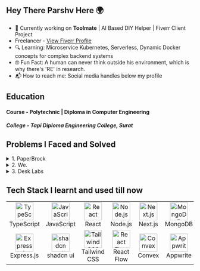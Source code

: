## Hey There Parshv Here 🌍

- 🌟 Currently working on **Toolmate** | AI Based DIY Helper | Fiverr Client Project
- Freelancer - <a href="https://www.fiverr.com/parshvsheth337?public_mode=true">View Fiverr Profile</a>
- 🔍 Learning: Microservice Kubernetes, Serverless, Dynamic Docker concepts for complex backend systems
- 🤓 Fun Fact: A human can never think outside his environment, which is why there's 'RE' in research.
- 📬 How to reach me: Social media handles below my profile 


## Education

#### Course - Polytechnic | Diploma in Computer Engineering
##### College - Tapi Diploma Engineering College, Surat


## Problems I Faced and Solved

<details>
  <summary>1. PaperBrock</summary>
  
  **Problem:** Students lacked a community and tools to efficiently prepare for exams.
  
  **Solution:** Experiencing this issue firsthand, I developed PaperBrock to address five core problems, creating features that enhance students' exam preparation phases.
  
  **Repository:** [PaperBrock Repository](https://github.com/parshvJS/paperbrock)
  
  **Features:**
  - **Exam Analyzer:** Provides a baseline for exam preparation by analyzing syllabi and past exam papers, offering deep insights and focus areas.
  - **Practice Papers:** Centralizes exam paper creation, allowing students to practice in a simulated exam environment.
  - **Exam Space:** Auto-configures an exam space for signed-in students, grouping them with peers sharing similar interests.
</details>

<details>
  <summary>2. We.</summary>
  
  **Problem:** No app integrated seamlessly with human lifestyles to manage general tasks (recently addressed by Apple).
  
  **Solution:** Identified three major areas: Task Scheduling & Automation, Chat Organization, and Document Management, creating features to address these.
  
  **Repository:** [We. Repository](https://github.com/parshvJS/we.)
  
  **Features:**
  - **Task Management & Automation:** Users can join specific organizations (students to colleges, employees to companies) and leverage AI to optimize daily schedules, boosting productivity.
  - **Chat & Document Organization:** Automatically generates documentation based on users' task schedules, facilitating organized communication and document management.
</details>

<details>
  <summary>3. Desk Labs</summary>
  
  **Problem:** While we frequently clone recipes and projects, replicating desktop setups with configurations was challenging.
  
  **Solution:** Developed Desk Labs, allowing users to share and replicate complete desktop setups, including configurations.
  
  **Repository:** [Desk Labs Repository](https://github.com/parshvJS/Desk-Labs)
  
  **Features:**
  - **Social Media Integration:** Users can post, repost, like, and comment on setups.
  - **Config Space:** Creators can list all items used in their setups, enabling others to clone and repost the configurations.
</details>

## Tech Stack I learnt and used till now

<table>
  <tr>
    <td align="center" width="96">
      <img src="https://cdn.jsdelivr.net/gh/devicons/devicon/icons/typescript/typescript-original.svg" width="48" height="48" alt="TypeScript" />
      <br>TypeScript
    </td>
    <td align="center" width="96">
      <img src="https://cdn.jsdelivr.net/gh/devicons/devicon/icons/javascript/javascript-original.svg" width="48" height="48" alt="JavaScript" />
      <br>JavaScript
    </td>
    <td align="center" width="96">
      <img src="https://cdn.jsdelivr.net/gh/devicons/devicon/icons/react/react-original.svg" width="48" height="48" alt="React" />
      <br>React
    </td>
    <td align="center" width="96">
      <img src="https://cdn.jsdelivr.net/gh/devicons/devicon/icons/nodejs/nodejs-original.svg" width="48" height="48" alt="Node.js" />
      <br>Node.js
    </td>
    <td align="center" width="96">
      <img src="https://cdn.jsdelivr.net/gh/devicons/devicon/icons/nextjs/nextjs-original.svg" width="48" height="48" alt="Next.js" />
      <br>Next.js
    </td>
    <td align="center" width="96">
      <img src="https://cdn.jsdelivr.net/gh/devicons/devicon/icons/mongodb/mongodb-original.svg" width="48" height="48" alt="MongoDB" />
      <br>MongoDB
    </td>
    <td align="center" width="96">
      <img src="https://cdn.jsdelivr.net/gh/devicons/devicon/icons/mysql/mysql-original.svg" width="48" height="48" alt="MySQL" />
      <br>MySQL
    </td>
  </tr>
  <tr>
    <td align="center" width="96">
      <img src="https://cdn.jsdelivr.net/gh/devicons/devicon/icons/express/express-original.svg" width="48" height="48" alt="Express.js" />
      <br>Express.js
    </td>
    <td align="center" width="96">
      <img src="https://th.bing.com/th/id/OIP.beVjRiHFNXgyqzqo1Ra27wAAAA?rs=1&pid=ImgDetMain" width="48" height="48" alt="shadcn ui" />
      <br>shadcn ui
    </td>
    <td align="center" width="96">
      <img src="https://upload.wikimedia.org/wikipedia/commons/thumb/d/d5/Tailwind_CSS_Logo.svg/768px-Tailwind_CSS_Logo.svg.png?20230715030042" width="48" height="48" alt="Tailwind CSS" />
      <br>Tailwind CSS
    </td>
    <td align="center" width="96">
      <img src="https://worksolutions.ru/uploads/99999999999999999_1_2a116db3f4.png" width="48" height="48" alt="React Flow" />
      <br>React Flow
    </td>
    <td align="center" width="96">
      <img src="https://upload.wikimedia.org/wikipedia/commons/thumb/2/23/Convex_Computer_logo.svg/1200px-Convex_Computer_logo.svg.png?20220109061558" width="48" height="48" alt="Convex" />
      <br>Convex
    </td>
    <td align="center" width="96">
      <img src="https://appwrite.io/assets/logotype/black.svg" width="48" height="48" alt="Appwrite" />
      <br>Appwrite
    </td>
    <td align="center" width="96">
      <img src="https://upload.wikimedia.org/wikipedia/commons/thumb/9/93/Amazon_Web_Services_Logo.svg/768px-Amazon_Web_Services_Logo.svg.png?20170912170050" width="48" height="48" alt="AWS" />
      <br>AWS Basics
    </td>
  </tr>
</table>

